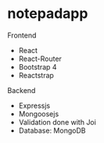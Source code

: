 # notepadapp

Frontend
 - React
 - React-Router
 - Bootstrap 4
 - Reactstrap
 
Backend
 - Expressjs
 - Mongoosejs
 - Validation done with Joi
 - Database: MongoDB
